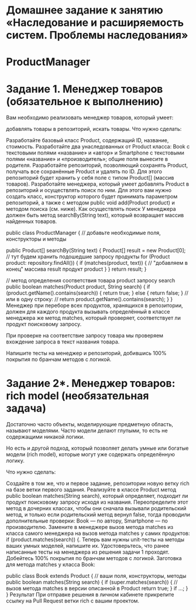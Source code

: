 # Домашнее задание к занятию «Наследование и расширяемость систем. Проблемы наследования»

# ProductManager
# Задание 1. Менеджер товаров (обязательное к выполнению)
Вам необходимо реализовать менеджер товаров, который умеет:

добавлять товары в репозиторий,
искать товары.
Что нужно сделать:

Разработайте базовый класс Product, содержащий ID, название, стоимость.
Разработайте два унаследованных от Product класса: Book с текстовыми полями «название» и «автор» и Smartphone с текстовыми полями «название» и «производитель»; общие поля вынесите в родителя.
Разработайте репозиторий, позволяющий сохранять Product, получать все сохранённые Product и удалять по ID. Для этого репозиторий будет хранить у себя поле с типом Product[] (массив товаров).
Разработайте менеджера, который умеет добавлять Product в репозиторий и осуществлять поиск по ним. Для этого вам нужно создать класс, конструктор которого будет принимать параметром репозиторий, а также с методом publiс void add(Product product) и методом поиска (см. ниже).
Как осуществлять поиск
У менеджера должен быть метод searchBy(String text), который возвращает массив найденных товаров.

public class ProductManager {
  // добавьте необходимые поля, конструкторы и методы

  public Product[] searchBy(String text) {
    Product[] result = new Product[0]; // тут будем хранить подошедшие запросу продукты
    for (Product product: repository.findAll()) {
      if (matches(product, text)) {
        // "добавляем в конец" массива result продукт product
      }
    }
    return result;
  }

  // метод определения соответствия товара product запросу search
  public boolean matches(Product product, String search) {
    if (product.getName().contains(search)) {
      return true;
    } else {
      return false;
    }
    // или в одну строку:
    // return product.getName().contains(search);
  }
}
Менеджер при переборе всех продуктов, хранящихся в репозитории, должен для каждого продукта вызывать определённый в классе менеджера же метод matches, который проверяет, соответствует ли продукт поисковому запросу.

При проверке на соответствие запросу товара мы проверяем вхождение запроса в текст названия товара.

Напишите тесты на менеджер и репозиторий, добившись 100% покрытия по бранчам методов с логикой.

# Задание 2*. Менеджер товаров: rich model (необязательная задача)
Достаточно часто объекты, моделирующие предметную область, называют моделями. Часто модели делают глупыми, то есть не содержащими никакой логики.

Но есть и другой подход, который позволяет делать умные или богатые модели (rich model), которые могут уже содержать определённую логику.

Что нужно сделать:

Создайте в том же, что и первое задание, репозитории новую ветку rich на базе ветки первого задания.
Реализуйте в классе Product метод public boolean matches(String search), который определяет, подходит ли продукт поисковому запросу исходя из названия.
Переопределите этот метод в дочерних классах, чтобы они сначала вызывали родительский метод, и только если родительский метод вернул false, тогда проводили дополнительные проверки: Book — по автору, Smartphone — по производителю.
Замените в менеджере вызов метода matches из класса самого менеджера на вызов метода matches у самих продуктов: if (product.matches(search)) {.
Теперь вам нужны unit-тесты на методы ваших умных моделей, напишите их.
Удостоверьтесь, что ранее написанные тесты на менеджера из решения задачи 1 проходят.
Добейтесь 100% покрытия по бранчам методов с логикой.
Заготовка для метода matches у класса Book:

public class Book extends Product {
  // ваши поля, конструкторы, методы
  public boolean matches(String search) {
    if (super.matches(search)) { // вызов метода matches в версии описанной в Product
      return true;
    }
    if ...;
  }
}
Результат
При отправке решения в личном кабинете прикрепите ссылку на Pull Request ветки rich с вашим проектом.



